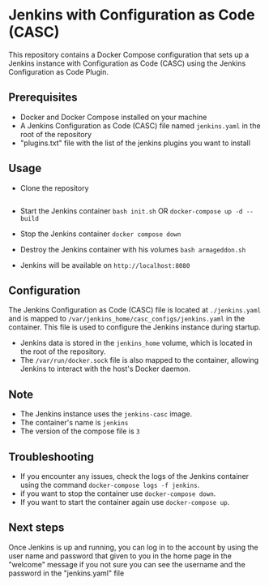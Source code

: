 # Jenkins with Configuration as Code (CASC) 

This repository contains a Docker Compose configuration that sets up a Jenkins instance with Configuration as Code (CASC) using the Jenkins Configuration as Code Plugin.

## Prerequisites
- Docker and Docker Compose installed on your machine
- A Jenkins Configuration as Code (CASC) file named `jenkins.yaml` in the root of the repository
- "plugins.txt" file with the list of the jenkins plugins you want to install

## Usage

- Clone the repository
    ``` git clone https://github.com/snrow/Mission-1.git
    ```

- Start the Jenkins container
    ```bash init.sh```
    OR
    ```docker-compose up -d --build```

- Stop the Jenkins container
    ```docker compose down```

- Destroy the Jenkins container with his volumes
    ```bash armageddon.sh```



- Jenkins will be available on `http://localhost:8080` 

## Configuration

The Jenkins Configuration as Code (CASC) file is located at `./jenkins.yaml` and is mapped to `/var/jenkins_home/casc_configs/jenkins.yaml` in the container. This file is used to configure the Jenkins instance during startup.

- Jenkins data is stored in the `jenkins_home` volume, which is located in the root of the repository.
- The `/var/run/docker.sock` file is also mapped to the container, allowing Jenkins to interact with the host's Docker daemon.

## Note
- The Jenkins instance uses the `jenkins-casc` image.
- The container's name is `jenkins`
- The version of the compose file is `3`

## Troubleshooting
- If you encounter any issues, check the logs of the Jenkins container using the command `docker-compose logs -f jenkins`.
- if you want to stop the container use `docker-compose down`.
- If you want to start the container again use `docker-compose up`.

## Next steps
Once Jenkins is up and running, you can log in to the account by using the user name and password that given to you in the home page in the "welcome" message if you not sure you can see the username and the password in the "jenkins.yaml" file
